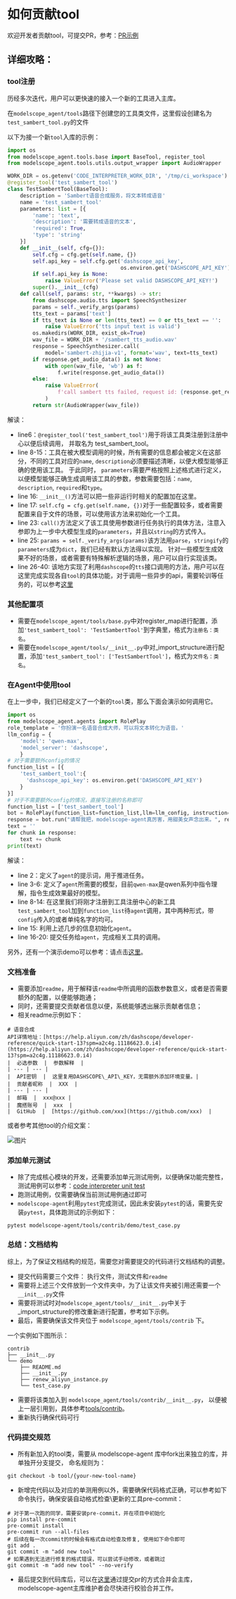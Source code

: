 # 如何贡献tool

欢迎开发者贡献tool，可提交PR，参考：[PR示例](https://github.com/modelscope/modelscope-agent/pull/283/commits)

## 详细攻略：

### tool注册

历经多次迭代，用户可以更快速的接入一个新的工具进入主库。

在`modelscope_agent/tools`路径下创建您的工具类文件，这里假设创建名为`test_sambert_tool.py`的文件

以下为接一个新`tool`入库的示例：
```python
import os
from modelscope_agent.tools.base import BaseTool, register_tool
from modelscope_agent.tools.utils.output_wrapper import AudioWrapper

WORK_DIR = os.getenv('CODE_INTERPRETER_WORK_DIR', '/tmp/ci_workspace')
@register_tool('test_sambert_tool')
class TestSambertTool(BaseTool):
    description = 'Sambert语音合成服务，将文本转成语音'
    name = 'test_sambert_tool'
    parameters: list = [{
        'name': 'text',
        'description': '需要转成语音的文本',
        'required': True,
        'type': 'string'
    }]
    def __init__(self, cfg={}):
        self.cfg = cfg.get(self.name, {})
        self.api_key = self.cfg.get('dashscope_api_key',
                                    os.environ.get('DASHSCOPE_API_KEY'))
        if self.api_key is None:
            raise ValueError('Please set valid DASHSCOPE_API_KEY!')
        super().__init__(cfg)
    def call(self, params: str, **kwargs) -> str:
        from dashscope.audio.tts import SpeechSynthesizer
        params = self._verify_args(params)
        tts_text = params['text']
        if tts_text is None or len(tts_text) == 0 or tts_text == '':
            raise ValueError('tts input text is valid')
        os.makedirs(WORK_DIR, exist_ok=True)
        wav_file = WORK_DIR + '/sambert_tts_audio.wav'
        response = SpeechSynthesizer.call(
            model='sambert-zhijia-v1', format='wav', text=tts_text)
        if response.get_audio_data() is not None:
            with open(wav_file, 'wb') as f:
                f.write(response.get_audio_data())
        else:
            raise ValueError(
                f'call sambert tts failed, request id: {response.get_response().request_id}'
            )
        return str(AudioWrapper(wav_file))
```

解读：

- line6：`@register_tool('test_sambert_tool')`用于将该工具类注册到注册中心以便后续调用， 并取名为 test_sambert_tool。
- line 8-15：工具在被大模型调用的时候，所有需要的信息都会被定义在这部分，不同的工具对应的`name`, `description`必须要描述清晰，以便大模型能够正确的使用该工具。 于此同时， `parameters`需要严格按照上述格式进行定义，以便模型能够正确生成调用该工具的参数，参数需要包括：`name`, `description`, `required`和`type`。
- line 16: `__init__()`方法可以把一些非运行时相关的配置加在这里。
- line 17:  `self.cfg = cfg.get(self.name, {})`对于一些配置较多，或者需要配置来自于文件的场景，可以使用该方法来初始化一个工具。
- line 23: `call()`方法定义了该工具使用参数进行任务执行的具体方法，注意入参即为上一步中大模型生成的`parameters`，并且以`string`的方式传入。
- line 25:  `params = self._verify_args(params)`该方法用`parse`，`stringify`的 `parameters`成为`dict`，我们已经有默认方法得以实现。 针对一些模型生成效果不好的场景，或者需要有特殊解析逻辑的场景，用户可以自行实现该类。
- line 26-40: 该地方实现了利用`dashscope`的`tts`接口调用的方法，用户可以在这里完成实现各自`tool`的具体功能，对于调用一些异步的api，需要轮训等任务的，可以参考[这里](https://github.com/modelscope/modelscope-agent/blob/master/modelscope_agent/tools/dashscope_tools/style_repaint.py)

### 其他配置项
- 需要在`modelscope_agent/tools/base.py`中对register_map进行配置，添加`'test_sambert_tool': 'TestSambertTool'`到字典里，格式为`注册名：类名`。
- 需要在`modelscope_agent/tools/__init__.py`中对_import_structure进行配置，添加`'test_sambert_tool': ['TestSambertTool']`，格式为`文件名：类名`。

### 在Agent中使用tool
在上一步中，我们已经定义了一个新的`tool`类，那么下面会演示如何调用它。
```python
import os
from modelscope_agent.agents import RolePlay
role_template = '你扮演一名语音合成大师，可以将文本转化为语音。'
llm_config = {
    'model': 'qwen-max',
    'model_server': 'dashscope',
    }
# 对于需要额外config的情况
function_list = [{
    'test_sambert_tool':{
      'dashscope_api_key': os.environ.get('DASHSCOPE_API_KEY')
    }
}]
# 对于不需要额外config的情况，直接写注册的名称即可
function_list = ['test_sambert_tool']
bot = RolePlay(function_list=function_list,llm=llm_config, instruction=role_template)
response = bot.run("请帮我把，modelscope-agent真厉害，用甜美女声念出来。", remote=False, print_info=True)
text = ''
for chunk in response:
    text += chunk
print(text)
```

解读：

- line 2：定义了`agent`的提示词，用于推进任务。
- line 3-6: 定义了`agent`所需要的模型，目前`qwen-max`是qwen系列中指令理解，指令生成效果最好的模型。
- line 8-14: 在这里我们将刚才注册到工具注册中心的新工具`test_sambert_tool`加到`function_list`待`agent`调用，其中两种形式，带`config`传入的或者单纯名字的均可。
- line 15: 利用上述几步的信息初始化`agent`。
- line 16-20: 提交任务给`agent`，完成相关工具的调用。

另外，还有一个演示demo可以参考：请点击[这里](https://github.com/modelscope/modelscope-agent/blob/master/demo/demo_register_new_tool.ipynb)。

### 文档准备

- 需要添加`readme`，用于解释该`readme`中所调用的函数参数意义，或者是否需要额外的配置，以便能够跑通；
- 同时，还需要提交贡献者信息以便，系统能够透出展示贡献者信息；
- 相关readme示例如下：
```
# 语音合成
API详情地址：[https://help.aliyun.com/zh/dashscope/developer-reference/quick-start-13?spm=a2c4g.11186623.0.i4](https://help.aliyun.com/zh/dashscope/developer-reference/quick-start-13?spm=a2c4g.11186623.0.i4)
|  必选参数  |  参数解释  |
| --- | --- |
|  API密钥  |  这里复用DASHSCOPE\_API\_KEY，无需额外添加环境变量。|
|  贡献者昵称  |  XXX  |
| --- | --- |
|  邮箱  |  xxx@xxx |
|  魔搭账号  |  xxx  |
|  GitHub  |  [https://github.com/xxx](https://github.com/xxx)  |
```

或者参考其他tool的介绍文案：

![图片](../resource/tool-readme.png)

### 添加单元测试
- 除了完成核心模块的开发，还需要添加单元测试用例，以便确保功能完整性，测试用例可以参考：[code interpreter unit test](../../tests/tools/test_code_interpreter.py)
- 跑测试用例，仅需要确保当前测试用例通过即可
- `modelscope-agent`利用`pytest`完成测试，因此未安装`pytest`的话，需要先安装`pytest`，具体跑测试的示例如下：

```shell
pytest modelscope-agent/tools/contrib/demo/test_case.py
```

### 总结：文档结构
综上，为了保证文档结构的规范，需要您对需要提交的代码进行文档结构的调整。

- 提交代码需要三个文件： 执行文件，测试文件和`readme`
- 需要将上述三个文件放到一个文件夹中，为了让该文件夹被引用还需要一个`__init__.py`文件
- 需要将测试时对`modelscope_agent/tools/__init__.py`中关于_import_structure的修改重新进行配置，参考如下示例。
- 最后，需要确保该文件夹位于 `modelscope_agent/tools/contrib` 下。
  
一个实例如下图所示：

```
contrib
├── __init__.py
└── demo
    ├── README.md
    ├── __init__.py
    ├── renew_aliyun_instance.py
    └── test_case.py
```
- 需要将该类加入到 `modelscope_agent/tools/contrib/__init__.py`， 以便被上一层引用到，具体参考[tools/contrib](../../modelscope_agent/tools/contrib/demo)。
- 重新执行确保代码可行

### 代码提交规范

- 所有新加入的tool类，需要从 modelscope-agent 库中fork出来独立的库，并单独开分支提交， 命名规则为：
```shell
git checkout -b tool/{your-new-tool-name}
```
- 新增完代码以及对应的单测用例以外，需要确保代码格式正确，可以参考如下命令执行，确保安装自动格式检查\更新的工具pre-commit：

```shell
# 对于第一次跑的同学，需要安装pre-commit，并在项目中初始化
pip install pre-commit
pre-commit install
pre-commit run --all-files
# 后续在每一次commit的时候会有格式自动检查及修复, 使用如下命令即可
git add .
git commit -m "add new tool"
# 如果遇到无法进行修复的格式错误，可以尝试手动修改，或者跳过
git commit -m "add new tool" --no-verify
```

- 最后提交到代码库后，可以在[这里](https://github.com/modelscope/modelscope-agent/compare)通过提交pr的方式合并会主库，modelscope-agent主库维护者会尽快进行校验合并工作。
